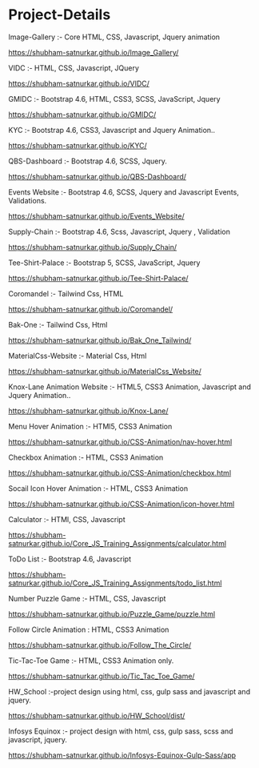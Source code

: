 # Project-Details
Image-Gallery :- Core HTML, CSS, Javascript, Jquery animation

https://shubham-satnurkar.github.io/Image_Gallery/

VIDC :- HTML, CSS, Javascript, JQuery

https://shubham-satnurkar.github.io/VIDC/

GMIDC :- Bootstrap 4.6, HTML, CSS3, SCSS, JavaScript, Jquery

https://shubham-satnurkar.github.io/GMIDC/

KYC :- Bootstrap 4.6, CSS3, Javascript and Jquery Animation..

https://shubham-satnurkar.github.io/KYC/

QBS-Dashboard :- Bootstrap 4.6, SCSS, Jquery.

https://shubham-satnurkar.github.io/QBS-Dashboard/

Events Website :- Bootstrap 4.6, SCSS, Jquery and Javascript Events, Validations.

https://shubham-satnurkar.github.io/Events_Website/

Supply-Chain :- Bootstrap 4.6, Scss, Javascript, Jquery , Validation

https://shubham-satnurkar.github.io/Supply_Chain/

Tee-Shirt-Palace :- Bootstrap 5, SCSS, JavaScript, Jquery

https://shubham-satnurkar.github.io/Tee-Shirt-Palace/

Coromandel :- Tailwind Css, HTML

https://shubham-satnurkar.github.io/Coromandel/

Bak-One :- Tailwind Css, Html

https://shubham-satnurkar.github.io/Bak_One_Tailwind/

MaterialCss-Website :- Material Css, Html

https://shubham-satnurkar.github.io/MaterialCss_Website/

Knox-Lane Animation Website :- HTML5, CSS3 Animation, Javascript and Jquery Animation..

https://shubham-satnurkar.github.io/Knox-Lane/

Menu Hover Animation :- HTMl5, CSS3 Animation

https://shubham-satnurkar.github.io/CSS-Animation/nav-hover.html

Checkbox Animation :- HTML, CSS3 Animation

https://shubham-satnurkar.github.io/CSS-Animation/checkbox.html

Socail Icon Hover Animation :- HTML, CSS3 Animation

https://shubham-satnurkar.github.io/CSS-Animation/icon-hover.html

Calculator :- HTMl, CSS, Javascript

https://shubham-satnurkar.github.io/Core_JS_Training_Assignments/calculator.html

ToDo List :- Bootstrap 4.6, Javascript

https://shubham-satnurkar.github.io/Core_JS_Training_Assignments/todo_list.html

Number Puzzle Game :- HTML, CSS, Javascript

https://shubham-satnurkar.github.io/Puzzle_Game/puzzle.html

Follow Circle Animation : HTML, CSS3 Animation

https://shubham-satnurkar.github.io/Follow_The_Circle/

Tic-Tac-Toe Game :- HTML, CSS3 Animation only.

https://shubham-satnurkar.github.io/Tic_Tac_Toe_Game/

HW_School :-project design using html, css, gulp sass and javascript and jquery.

https://shubham-satnurkar.github.io/HW_School/dist/

Infosys Equinox :- project design with html, css, gulp sass, scss and javascript, jquery.

https://shubham-satnurkar.github.io/Infosys-Equinox-Gulp-Sass/app
